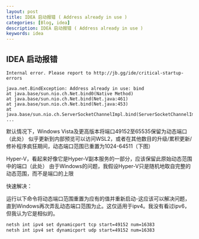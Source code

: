 ```yaml
---
layout: post
title: IDEA 启动报错 ( Address already in use )
categories: [Blog, idea]
description: IDEA 启动报错 ( Address already in use )
keywords: idea
---
```


## IDEA 启动报错
```
Internal error. Please report to http://jb.gg/ide/critical-startup-errors

java.net.BindException: Address already in use: bind
at java.base/sun.nio.ch.Net.bind0(Native Method)
at java.base/sun.nio.ch.Net.bind(Net.java:461)
at java.base/sun.nio.ch.Net.bind(Net.java:453)
at java.base/sun.nio.ch.ServerSocketChannelImpl.bind(ServerSocketChannelImpl.java:227)
...
```

默认情况下，Windows Vista及更高版本将端口49152至65535保留为动态端口（此处）
似乎更新到内部预览可以访问WSL2，或者在其他数目的升级/累积更新/修补程序疯狂期间，动态端口范围已重置为1024-64511（下图）

Hyper-V，看起来好像它是Hyper-V副本服务的一部分，应该保留此原始动态范围中的端口（此处）
由于Windows的问题，我假设Hyper-V只是随机地取自完整的动态范围，而不是端口的上限

快速解决：

运行以下命令将动态端口范围重置为应有的值并重新启动-这应该可以解决问题，直到Windows再次弄乱动态端口范围为止。这仅适用于ipv4。我没有看过ipv6，但我认为它是相似的。

```bat
netsh int ipv4 set dynamicport tcp start=49152 num=16383
netsh int ipv4 set dynamicport udp start=49152 num=16383
```